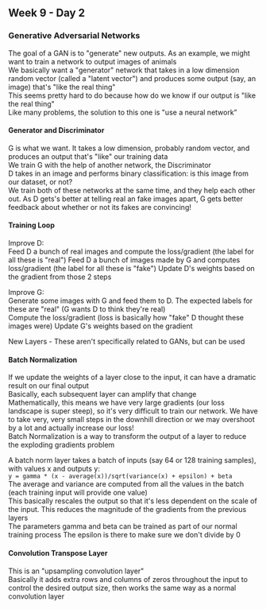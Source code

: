 ## Week 9 - Day 2
### Generative Adversarial Networks
The goal of a GAN is to "generate" new outputs. As an example, we might want to train a network to output images of animals  
We basically want a "generator" network that takes in a low dimension random vector (called a "latent vector") and produces some output (say, an image) that's "like the real thing"  
This seems pretty hard to do because how do we know if our output is "like the real thing"  
Like many problems, the solution to this one is "use a neural network”

#### Generator and Discriminator
G is what we want. It takes a low dimension, probably random vector, and produces an output that's "like" our training data  
We train G with the help of another network, the Discriminator  
D takes in an image and performs binary classification: is this image from our dataset, or not?  
We train both of these networks at the same time, and they help each other out. As D gets's better at telling real an fake images apart, G gets better feedback about whether or not its fakes are convincing!

#### Training Loop
Improve D:  
Feed D a bunch of real images and compute the loss/gradient (the label for all these is "real") Feed D a bunch of images made by G and computes loss/gradient (the label for all these is "fake") Update D's weights based on the gradient from those 2 steps

Improve G:  
Generate some images with G and feed them to D. The expected labels for these are "real" (G wants D to think they're real)  
Compute the loss/gradient (loss is basically how "fake" D thought these images were) Update G's weights based on the gradient

New Layers - These aren't specifically related to GANs, but can be used

#### Batch Normalization
If we update the weights of a layer close to the input, it can have a dramatic result on our final output  
Basically, each subsequent layer can amplify that change  
Mathematically, this means we have very large gradients (our loss landscape is super steep), so it's very difficult to train our network. We have to take very, very small steps in the downhill direction or we may overshoot by a lot and actually increase our loss!  
Batch Normalization is a way to transform the output of a layer to reduce the exploding gradients problem

A batch norm layer takes a batch of inputs (say 64 or 128 training samples), with values x and outputs y:  
`y = gamma * (x - average(x))/sqrt(variance(x) + epsilon) + beta`  
The average and variance are computed from all the values in the batch (each training input will provide one value)  
This basically rescales the output so that it's less dependent on the scale of the input.   This reduces the magnitude of the gradients from the previous layers  
The parameters gamma and beta can be trained as part of our normal training process The epsilon is there to make sure we don't divide by 0

#### Convolution Transpose Layer
This is an "upsampling convolution layer"  
Basically it adds extra rows and columns of zeros throughout the input to control the desired output size, then works the same way as a normal convolution layer
